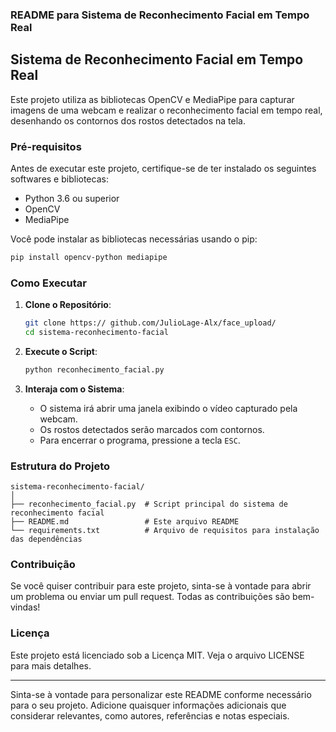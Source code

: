### README para Sistema de Reconhecimento Facial em Tempo Real

## Sistema de Reconhecimento Facial em Tempo Real

Este projeto utiliza as bibliotecas OpenCV e MediaPipe para capturar imagens de uma webcam e realizar o reconhecimento facial em tempo real, desenhando os contornos dos rostos detectados na tela.

### Pré-requisitos

Antes de executar este projeto, certifique-se de ter instalado os seguintes softwares e bibliotecas:

- Python 3.6 ou superior
- OpenCV
- MediaPipe

Você pode instalar as bibliotecas necessárias usando o pip:

```bash
pip install opencv-python mediapipe
```

### Como Executar

1. **Clone o Repositório**:
   ```bash
   git clone https:// github.com/JulioLage-Alx/face_upload/
   cd sistema-reconhecimento-facial
   ```

2. **Execute o Script**:
   ```bash
   python reconhecimento_facial.py
   ```

3. **Interaja com o Sistema**:
   - O sistema irá abrir uma janela exibindo o vídeo capturado pela webcam.
   - Os rostos detectados serão marcados com contornos.
   - Para encerrar o programa, pressione a tecla `ESC`.

### Estrutura do Projeto

```
sistema-reconhecimento-facial/
│
├── reconhecimento_facial.py  # Script principal do sistema de reconhecimento facial
├── README.md                 # Este arquivo README
└── requirements.txt          # Arquivo de requisitos para instalação das dependências
```

### Contribuição

Se você quiser contribuir para este projeto, sinta-se à vontade para abrir um problema ou enviar um pull request. Todas as contribuições são bem-vindas!

### Licença

Este projeto está licenciado sob a Licença MIT. Veja o arquivo LICENSE para mais detalhes.

---

Sinta-se à vontade para personalizar este README conforme necessário para o seu projeto. Adicione quaisquer informações adicionais que considerar relevantes, como autores, referências e notas especiais.
